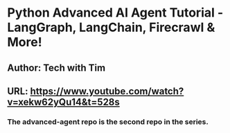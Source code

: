 # Python Advanced AI Agent Tutorial - LangGraph, LangChain, Firecrawl & More!

## Author: Tech with Tim
## URL: https://www.youtube.com/watch?v=xekw62yQu14&t=528s

### The advanced-agent repo is the second repo in the series.
